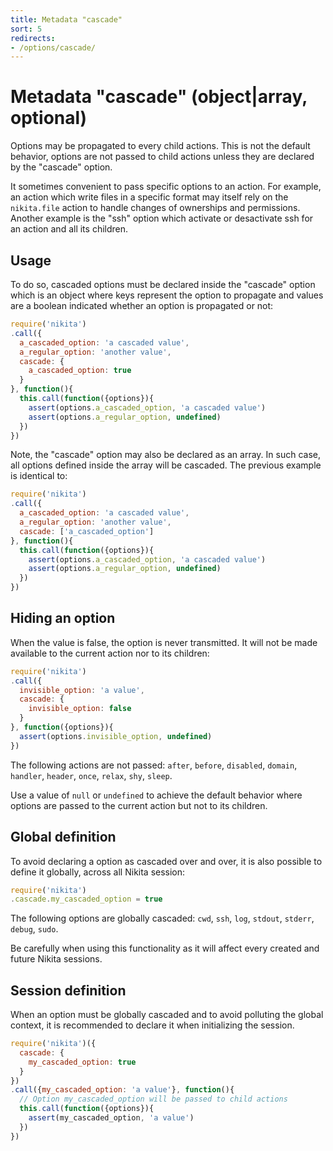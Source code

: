 ```yaml
---
title: Metadata "cascade"
sort: 5
redirects:
- /options/cascade/
---
```


# Metadata "cascade" (object|array, optional)

Options may be propagated to every child actions. This is not the default behavior, options are not passed to child actions unless they are declared by the "cascade" option.

It sometimes convenient to pass specific options to an action. For example, an action which write files in a specific format may itself rely on the `nikita.file` action to handle changes of ownerships and permissions. Another example is the "ssh" option which activate or desactivate ssh for an action and all its children.

## Usage

To do so, cascaded options must be declared inside the "cascade" option which is an object where keys represent the option to propagate and values are a boolean indicated whether an option is propagated or not:

```js
require('nikita')
.call({
  a_cascaded_option: 'a cascaded value',
  a_regular_option: 'another value',
  cascade: {
    a_cascaded_option: true
  }
}, function(){
  this.call(function({options}){
    assert(options.a_cascaded_option, 'a cascaded value')
    assert(options.a_regular_option, undefined)
  })
})
```

Note, the "cascade" option may also be declared as an array. In such case, all options defined inside the array will be cascaded. The previous example is identical to:

```js
require('nikita')
.call({
  a_cascaded_option: 'a cascaded value',
  a_regular_option: 'another value',
  cascade: ['a_cascaded_option']
}, function(){
  this.call(function({options}){
    assert(options.a_cascaded_option, 'a cascaded value')
    assert(options.a_regular_option, undefined)
  })
})
```

## Hiding an option

When the value is false, the option is never transmitted. It will not be made available to the current action nor to its children:

```js
require('nikita')
.call({
  invisible_option: 'a value',
  cascade: {
    invisible_option: false
  }
}, function({options}){
  assert(options.invisible_option, undefined)
})
```

The following actions are not passed: `after`, `before`, `disabled`, `domain`, `handler`, `header`, `once`, `relax`, `shy`, `sleep`.

Use a value of `null` or `undefined` to achieve the default behavior where options are passed to the current action but not to its children.

## Global definition

To avoid declaring a option as cascaded over and over, it is also possible to define it globally, across all Nikita session:

```js
require('nikita')
.cascade.my_cascaded_option = true
```

The following options are globally cascaded: `cwd`, `ssh`, `log`, `stdout`, `stderr`, `debug`, `sudo`.

Be carefully when using this functionality as it will affect every created and future Nikita sessions.

## Session definition

When an option must be globally cascaded and to avoid polluting the global context, it is recommended to declare it when initializing the session.

```js
require('nikita')({
  cascade: {
    my_cascaded_option: true
  }
})
.call({my_cascaded_option: 'a value'}, function(){
  // Option my_cascaded_option will be passed to child actions
  this.call(function({options}){
    assert(my_cascaded_option, 'a value')
  })
})
```

